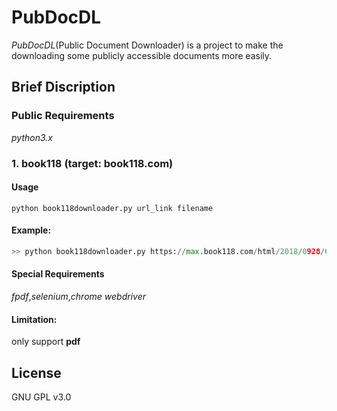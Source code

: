 # PubDocDL
*PubDocDL*(Public Document Downloader) is a project to make the downloading some publicly accessible documents more easily.

## Brief Discription

### Public Requirements
*python3.x* 
### 1. book118 (target: book118.com)
#### Usage
`python book118downloader.py url_link filename`
#### Example:
```python
>> python book118downloader.py https://max.book118.com/html/2018/0928/6012032034001221.shtm 国外航空发动机简明手册.pdf
```
#### Special Requirements
*fpdf*,*selenium*,*chrome webdriver*
#### Limitation:
only support **pdf**

## License
GNU GPL v3.0

